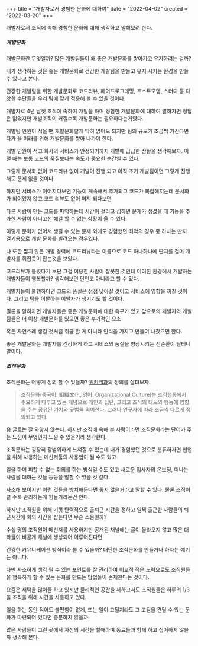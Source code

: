 +++
title = "개발자로서 경험한 문화에 대하여"
date = "2022-04-02"
created = "2022-03-20"
+++

개발자로서 조직에 속해 경험한 문화에 대해 생각하고 말해보려 한다.

##### 개발문화
개발문화란 무엇일까? 많은 개발팀들이 왜 좋은 개발문화를 쌓아가고 유지하려는 걸까?

내가 생각하는 것은 좋은 개발문화로 건강한 개발팀을 만들고 유지 시키는 환경을 만들 수 있다고 본다.

건강한 개발팀을 위한 개발문화로 코드리뷰, 페어프로그래밍, 포스트모뎀, 스터디 등 다양한 수단들을 우리 팀에 맞게 적용해 볼 수 있을 것이다.

개발자로 4년 남짓 조직에 속하여 개발을 하며 경험한 개발문화에 대하여 말하자면 정답은 없었지만 개발조직이 커질수록 개발문화는 필요하다는거였다.

개발팀 인원이 적을 땐 개발문화랄게 딱히 없어도 되지만 팀의 규모가 조금씩 커진다면 다가 올 미래를 위해 개발문화를 쌓아 나가야 한다.

개발 인원이 적고 회사의 서비스가 안정되기까지 개발에 급급한 상황을 생각해보자. 이럴 때는 보통 코드의 품질보다는 속도가 중요한 순간일 수 있다.

그렇게 문서화 없이 코드리뷰 없이 개발이 진행 되고 아직 초기 개발팀이면 그렇게 진행해도 문제 없을 것이다.

하지만 서비스가 이어지다보면 기능이 계속해서 추가되고 코드가 복잡해지는데 문서화가 되어있지 않고 코드 리뷰도 없이 머지 되다보면

다른 사람이 만든 코드를 파악하는데 시간이 걸리고 심하면 문제가 생겼을 때 기능을 추가한 사람이 아니고선 해결 할 수 없는 상황이 올 수 있다.

이렇게 문화가 없어서 생길 수 있는 문제 외에도 경험했던 최악의 경우 중 하나는 딴지 걸기용으로 개발 문화를 빌려오는 경우였다.

나 또한 짧지 않은 개발 경력에 코드리뷰라는 이름으로 코드 하나하나에 딴지를 걸며 개발자를 쥐잡듯이 잡는것을 보았다. 

코드리뷰가 틀렸다기 보단 그걸 이용한 사람이 잘못한 것인데 이러한 환경에서 개발하는 개발자들이 행복할까? 생각해보면 단언코 아니라고 할 수 있다.

개발자들이 불행하다면 코드의 품질은 점점 낮아질 것이고 서비스에 영향을 끼칠 것이다. 그리고 팀을 이탈하는 이탈자가 생기기도 할 것이다.

결론을 말하자면 개발자들은 좋은 개발문화에 대한 욕구가 있고 앞으로의 개발자와 개발팀들은 더 이상 개발문화를 있으면 좋은 부가적인 요소 

혹은 자연스레 생길 것처럼 취급 할 게 아니라 인식을 가지고 만들어 나갔으면 한다.

좋은 개발문화는 개발자를 건강하게 하고 서비스의 품질을 향상시키는 선순환이 될테니 말이다.

##### 조직문화
조직문화는 어떻게 정의 할 수 있을까? <a href="https://ko.wikipedia.org/wiki/%EC%A1%B0%EC%A7%81_%EB%AC%B8%ED%99%94">위키백과</a>의 정의를 살펴보자.
> 조직문화(중국어: 組織文化, 영어: Organizational Culture)는 조직행동에서 주요하게 다루고 있는 개념으로 개인과 집단, 그리고 조직의 태도와 행동에 영향을 주는 공유된 가치와 규범을 의미한다. 그러나 연구자에 따라 조금씩 다르게 정의되고 있다.

음 글로는 잘 와닿지 않는다. 하지만 조직에 속해 본 사람이라면 조직문화라는 단어가 주는 느낌이 무엇인지 느낄 수 있을거라 생각한다.

조직문화는 굉장히 광범위하게 느껴질 수 있는데 내가 경험했던 것으로 분류하자면 협업을 위해 사용하는 메신저툴의 사용법이 될 수도 있고 

일을 하며 피할 수 없는 회의를 하는 방식일 수도 있고 새로운 입사자의 온보딩, 떠나는 사람을 대하는 것들 등등을 말할 수 있을 것 같다. 

사소해 보이지만 이런 것들을 방치해둔다면 좋지 않을거라고 말할 수 있다. 물론 조직이 클 수록 관리하는게 힘들거라는건 안다. 

하지만 조직원을 위해 기껏 탄력적으로 출퇴근 시간을 정하고 일찍 출근한 사람들의 퇴근시간에 회의 시간을 잡는다면 무슨 소용일까?

수십 명의 조직원이 메신저를 사용하지만 공개된 채널에는 글이 올라오지 않고 많은 대화들이 비공개 채널에 생성되어 이루어진다면 

건강한 커뮤니케이션 방식이라 볼 수 있을까? 대단한 조직문화를 만들거나 하자는 얘기는 아니다. 

다만 사소하게 생각 될 수 있는 포인트를 잘 관리하여 비교적 적은 노력으로도 조직원들을 행복하게 할 수 있는 문화를 만드는 방법들이 존재한다는 것이다.

요즘은 재택을 많이들 하고 있지만 물리적인 공간을 제하고서도 조직원들은 하루의 1/3을 조직을 위해 시간을 사용하고 있다.

일을 하는 동안 적어도 불편함이 없게, 또는 일이 고될지라도 그 고됨을 견딜 수 있는 문화가 마련되어 있다면 충분하지 않을까.

많은 사람들이 그런 곳에서 자신의 시간을 할애하며 동료들과 함께 하고 싶어하지 않을까 생각해 본다.





